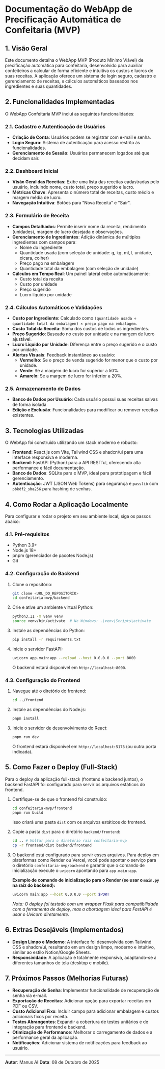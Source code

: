 # Documentação do WebApp de Precificação Automática de Confeitaria (MVP)

## 1. Visão Geral

Este documento detalha o WebApp MVP (Produto Mínimo Viável) de precificação automática para confeitaria, desenvolvido para auxiliar confeiteiros a calcular de forma eficiente e intuitiva os custos e lucros de suas receitas. A aplicação oferece um sistema de login seguro, cadastro e gerenciamento de receitas, e cálculos automáticos baseados nos ingredientes e suas quantidades.

## 2. Funcionalidades Implementadas

O WebApp Confeitaria MVP inclui as seguintes funcionalidades:

### 2.1. Cadastro e Autenticação de Usuários
- **Criação de Conta**: Usuários podem se registrar com e-mail e senha.
- **Login Seguro**: Sistema de autenticação para acesso restrito às funcionalidades.
- **Gerenciamento de Sessão**: Usuários permanecem logados até que decidam sair.

### 2.2. Dashboard Inicial
- **Visão Geral das Receitas**: Exibe uma lista das receitas cadastradas pelo usuário, incluindo nome, custo total, preço sugerido e lucro.
- **Métricas Chave**: Apresenta o número total de receitas, custo médio e margem média de lucro.
- **Navegação Intuitiva**: Botões para "Nova Receita" e "Sair".

### 2.3. Formulário de Receita
- **Campos Detalhados**: Permite inserir nome da receita, rendimento (unidades), margem de lucro desejada e observações.
- **Gerenciamento de Ingredientes**: Adição dinâmica de múltiplos ingredientes com campos para:
    - Nome do ingrediente
    - Quantidade usada (com seleção de unidade: g, kg, ml, l, unidade, xícara, colher)
    - Preço pago na embalagem
    - Quantidade total da embalagem (com seleção de unidade)
- **Cálculos em Tempo Real**: Um painel lateral exibe automaticamente:
    - Custo total da receita
    - Custo por unidade
    - Preço sugerido
    - Lucro líquido por unidade

### 2.4. Cálculos Automáticos e Validações
- **Custo por Ingrediente**: Calculado como `(quantidade usada ÷ quantidade total da embalagem) × preço pago na embalagem`.
- **Custo Total da Receita**: Soma dos custos de todos os ingredientes.
- **Preço Sugerido**: Baseado no custo por unidade e na margem de lucro ajustável.
- **Lucro Líquido por Unidade**: Diferença entre o preço sugerido e o custo por unidade.
- **Alertas Visuais**: Feedback instantâneo ao usuário:
    - **Vermelho**: Se o preço de venda sugerido for menor que o custo por unidade.
    - **Verde**: Se a margem de lucro for superior a 50%.
    - **Amarelo**: Se a margem de lucro for inferior a 20%.

### 2.5. Armazenamento de Dados
- **Banco de Dados por Usuário**: Cada usuário possui suas receitas salvas de forma isolada.
- **Edição e Exclusão**: Funcionalidades para modificar ou remover receitas existentes.

## 3. Tecnologias Utilizadas

O WebApp foi construído utilizando um stack moderno e robusto:

- **Frontend**: React.js com Vite, Tailwind CSS e shadcn/ui para uma interface responsiva e moderna.
- **Backend**: FastAPI (Python) para a API RESTful, oferecendo alta performance e fácil documentação.
- **Banco de Dados**: SQLite para o MVP, ideal para prototipagem e fácil gerenciamento.
- **Autenticação**: JWT (JSON Web Tokens) para segurança e `passlib` com `pbkdf2_sha256` para hashing de senhas.

## 4. Como Rodar a Aplicação Localmente

Para configurar e rodar o projeto em seu ambiente local, siga os passos abaixo:

### 4.1. Pré-requisitos
- Python 3.9+
- Node.js 18+
- pnpm (gerenciador de pacotes Node.js)
- Git

### 4.2. Configuração do Backend
1. Clone o repositório:
   ```bash
   git clone <URL_DO_REPOSITORIO>
   cd confeitaria-mvp/backend
   ```
2. Crie e ative um ambiente virtual Python:
   ```bash
   python3.11 -m venv venv
   source venv/bin/activate  # No Windows: .\venv\Scripts\activate
   ```
3. Instale as dependências do Python:
   ```bash
   pip install -r requirements.txt
   ```
4. Inicie o servidor FastAPI:
   ```bash
   uvicorn app.main:app --reload --host 0.0.0.0 --port 8000
   ```
   O backend estará disponível em `http://localhost:8000`.

### 4.3. Configuração do Frontend
1. Navegue até o diretório do frontend:
   ```bash
   cd ../frontend
   ```
2. Instale as dependências do Node.js:
   ```bash
   pnpm install
   ```
3. Inicie o servidor de desenvolvimento do React:
   ```bash
   pnpm run dev
   ```
   O frontend estará disponível em `http://localhost:5173` (ou outra porta indicada).

## 5. Como Fazer o Deploy (Full-Stack)

Para o deploy da aplicação full-stack (frontend e backend juntos), o backend FastAPI foi configurado para servir os arquivos estáticos do frontend. 

1. Certifique-se de que o frontend foi construído:
   ```bash
   cd confeitaria-mvp/frontend
   pnpm run build
   ```
   Isso criará uma pasta `dist` com os arquivos estáticos do frontend.

2. Copie a pasta `dist` para o diretório `backend/frontend`:
   ```bash
   cd .. # Voltar para o diretório raiz confeitaria-mvp
   cp -r frontend/dist backend/frontend
   ```

3. O backend está configurado para servir esses arquivos. Para deploy em plataformas como Render ou Vercel, você pode apontar o serviço para o diretório `confeitaria-mvp/backend` e garantir que o comando de inicialização execute o `uvicorn` apontando para `app.main:app`.

   **Exemplo de comando de inicialização para o Render (se usar o `main.py` na raiz do backend):**
   ```bash
   uvicorn main:app --host 0.0.0.0 --port $PORT
   ```
   *Nota: O deploy foi testado com um wrapper Flask para compatibilidade com a ferramenta de deploy, mas a abordagem ideal para FastAPI é usar o Uvicorn diretamente.* 

## 6. Extras Desejáveis (Implementados)

- **Design Limpo e Moderno**: A interface foi desenvolvida com Tailwind CSS e shadcn/ui, resultando em um design limpo, moderno e intuitivo, similar ao estilo Notion/Google Sheets.
- **Responsividade**: A aplicação é totalmente responsiva, adaptando-se a diferentes tamanhos de tela (desktop e mobile).

## 7. Próximos Passos (Melhorias Futuras)

- **Recuperação de Senha**: Implementar funcionalidade de recuperação de senha via e-mail.
- **Exportação de Receitas**: Adicionar opção para exportar receitas em PDF ou CSV.
- **Custo Adicional Fixo**: Incluir campo para adicionar embalagem e custos adicionais fixos por receita.
- **Testes Abrangentes**: Expandir a cobertura de testes unitários e de integração para frontend e backend.
- **Otimização de Performance**: Melhorar o carregamento de dados e a performance geral da aplicação.
- **Notificações**: Adicionar sistema de notificações para feedback ao usuário.

--- 

**Autor**: Manus AI
**Data**: 08 de Outubro de 2025
